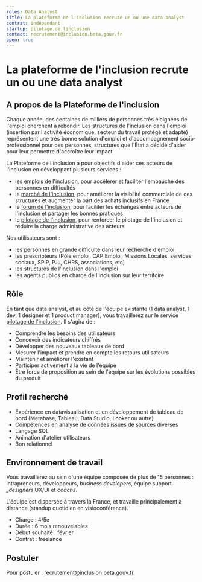 ```yaml
---
roles: Data Analyst
title: La plateforme de l'inclusion recrute un ou une data analyst
contrat: indépendant
startup: pilotage.de.linclusion
contact: recrutement@inclusion.beta.gouv.fr
open: true
---
```


# La plateforme de l'inclusion recrute un ou une data analyst

## A propos de la Plateforme de l'inclusion

Chaque année, des centaines de milliers de personnes très éloignées de l'emploi cherchent à rebondir. Les structures de l'inclusion dans l'emploi (insertion par l'activité économique, secteur du travail protégé et adapté) représentent une très bonne solution d'emploi et d'accompagnement socio-professionnel pour ces personnes, structures que l'Etat a décidé d'aider pour leur permettre d'accroître leur impact.

La Plateforme de l'inclusion a pour objectifs d'aider ces acteurs de l'inclusion en développant plusieurs services :

- les [emplois de l'inclusion](https://inclusion.beta.gouv.fr/), pour accélérer et faciliter l'embauche des personnes en difficultés
- le [marché de l'inclusion](https://lemarche.inclusion.beta.gouv.fr/), pour améliorer la visibilité commerciale de ces structures et augmenter la part des achats inclusifs en France
- le [forum de l'inclusion](https://forum.inclusion.beta.gouv.fr/), pour faciliter les échanges entre acteurs de l'inclusion et partager les bonnes pratiques
- le [pilotage de l'inclusion](https://pilotage.inclusion.beta.gouv.fr/), pour renforcer le pilotage de l'inclusion et réduire la charge administrative des acteurs

Nos utilisateurs sont :

- les personnes en grande difficulté dans leur recherche d'emploi
- les prescripteurs (Pôle emploi, CAP Emploi, Missions Locales, services sociaux, SPIP, PJJ, CHRS, associations, etc)
- les structures de l'inclusion dans l'emploi
- les agents publics en charge de l'inclusion sur leur territoire

## Rôle

En tant que data analyst, et au côté de l'équipe existante (1 data analyst, 1 dev, 1 designer et 1 product manager), vous travaillerez sur le service [pilotage de l'inclusion](https://pilotage.inclusion.beta.gouv.fr/). Il s'agira de :

- Comprendre les besoins des utilisateurs
- Concevoir des indicateurs chiffrés
- Développer des nouveaux tableaux de bord
- Mesurer l'impact et prendre en compte les retours utilisateurs
- Maintenir et améliorer l'existant
- Participer activement à la vie de l'équipe
- Être force de proposition au sein de l'équipe sur les évolutions possibles du produit

## Profil recherché

- Expérience en datavisualisation et en développement de tableau de bord (Metabase, Tableau, Data Studio, Looker ou autre)
- Compétences en analyse de données issues de sources diverses
- Langage SQL
- Animation d'atelier utilisateurs
- Bon relationnel

## Environnement de travail

Vous travaillerez au sein d'une équipe composée de plus de 15 personnes : intrapreneurs, développeurs, *business developers*, équipe support *_designers* UX/UI et *coachs*.

L'équipe est dispersée à travers la France, et travaille principalement à distance (standup quotidien en visioconférence).

- Charge : 4/5e
- Durée : 6 mois renouvelables
- Début souhaité : février
- Contrat : freelance

## Postuler

Pour postuler : [recrutement@inclusion.beta.gouv.fr](mailto:recrutement@inclusion.beta.gouv.fr).

